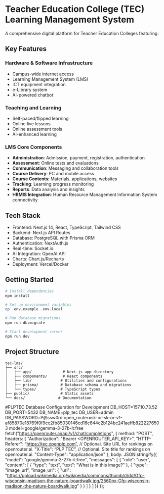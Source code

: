 # Teacher Education College (TEC) Learning Management System

A comprehensive digital platform for Teacher Education Colleges featuring:

## Key Features

### Hardware & Software Infrastructure
- Campus-wide internet access
- Learning Management System (LMS)
- ICT equipment integration
- e-Library system
- AI-powered chatbot

### Teaching and Learning
- Self-paced/flipped learning
- Online live lessons
- Online assessment tools
- AI-enhanced learning

### LMS Core Components
- **Administration**: Admission, payment, registration, authentication
- **Assessment**: Online tests and evaluations
- **Communication**: Messaging and collaboration tools
- **Course Delivery**: PC and mobile access
- **Course Contents**: Materials, applications, websites
- **Tracking**: Learning progress monitoring
- **Reports**: Data analysis and insights
- **HRMIS Integration**: Human Resource Management Information System connectivity

## Tech Stack
- Frontend: Next.js 14, React, TypeScript, Tailwind CSS
- Backend: Next.js API Routes
- Database: PostgreSQL with Prisma ORM
- Authentication: NextAuth.js
- Real-time: Socket.io
- AI Integration: OpenAI API
- Charts: Chart.js/Recharts
- Deployment: Vercel/Docker

## Getting Started

```bash
# Install dependencies
npm install

# Set up environment variables
cp .env.example .env.local

# Run database migrations
npm run db:migrate

# Start development server
npm run dev
```

## Project Structure
```
tec-lms/
├── src/
│   ├── app/              # Next.js app directory
│   ├── components/       # React components
│   ├── lib/             # Utilities and configurations
│   ├── prisma/          # Database schema and migrations
│   └── types/           # TypeScript types
├── public/              # Static assets
└── docs/               # Documentation
```

#PLPTEC Database Configuration for Development
DB_HOST=157.10.73.52
DB_PORT=5432
DB_NAME=plp_tec
DB_USER=admin
DB_PASSWORD=P@ssw0rd
open_router=sk-or-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
model=google/gemma-3-27b-it:free
fetch("https://openrouter.ai/api/v1/chat/completions", {
  method: "POST",
  headers: {
    "Authorization": "Bearer <OPENROUTER_API_KEY>",
    "HTTP-Referer": “https://tec.openplp.com”, // Optional. Site URL for rankings on openrouter.ai.
    "X-Title": “PLP TEC”, // Optional. Site title for rankings on openrouter.ai.
    "Content-Type": "application/json"
  },
  body: JSON.stringify({
    "model": "google/gemma-3-27b-it:free",
    "messages": [
      {
        "role": "user",
        "content": [
          {
            "type": "text",
            "text": "What is in this image?"
          },
          {
            "type": "image_url",
            "image_url": {
              "url": "https://upload.wikimedia.org/wikipedia/commons/thumb/d/dd/Gfp-wisconsin-madison-the-nature-boardwalk.jpg/2560px-Gfp-wisconsin-madison-the-nature-boardwalk.jpg"
            }
          }
        ]
      }
    ]
  })
});
